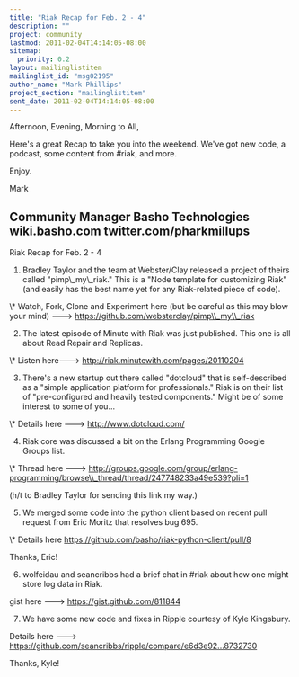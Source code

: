 ```yaml
---
title: "Riak Recap for Feb. 2 - 4"
description: ""
project: community
lastmod: 2011-02-04T14:14:05-08:00
sitemap:
  priority: 0.2
layout: mailinglistitem
mailinglist_id: "msg02195"
author_name: "Mark Phillips"
project_section: "mailinglistitem"
sent_date: 2011-02-04T14:14:05-08:00
---
```



Afternoon, Evening, Morning to All,

Here's a great Recap to take you into the weekend. We've got new code,
a podcast, some content from #riak, and more.

Enjoy.

Mark

Community Manager
Basho Technologies
wiki.basho.com
twitter.com/pharkmillups
----

Riak Recap for Feb. 2 - 4

1) Bradley Taylor and the team at Webster/Clay released a project of
theirs called "pimp\\_my\\_riak." This is a "Node template for customizing
Riak" (and easily has the best name yet for any Riak-related piece of
code).

\\* Watch, Fork, Clone and Experiment here (but be careful as this may
blow your mind) ---&gt; https://github.com/websterclay/pimp\\_my\\_riak

2) The latest episode of Minute with Riak was just published. This one
is all about Read Repair and Replicas.

\\* Listen here---&gt; http://riak.minutewith.com/pages/20110204

3) There's a new startup out there called "dotcloud" that is
self-described as a "simple application platform for professionals."
Riak is on their list of "pre-configured and heavily tested
components." Might be of some interest to some of you...

\\* Details here ---&gt; http://www.dotcloud.com/

4) Riak core was discussed a bit on the Erlang Programming Google Groups list.

\\* Thread here ---&gt;
http://groups.google.com/group/erlang-programming/browse\\_thread/thread/247748233a49e539?pli=1

(h/t to Bradley Taylor for sending this link my way.)

5) We merged some code into the python client based on recent pull
request from Eric Moritz that resolves bug 695.

\\* Details here https://github.com/basho/riak-python-client/pull/8

Thanks, Eric!

6) wolfeidau and seancribbs had a brief chat in #riak about how one
might store log data in Riak.

gist here ---&gt; https://gist.github.com/811844

7) We have some new code and fixes in Ripple courtesy of Kyle Kingsbury.

Details here ---&gt; https://github.com/seancribbs/ripple/compare/e6d3e92...8732730

Thanks, Kyle!

